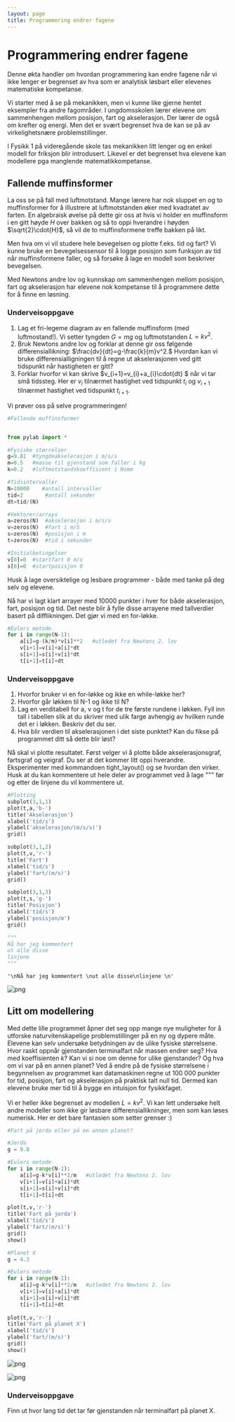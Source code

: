 ```yaml
---
layout: page
title: Programmering endrer fagene
---
```

# Programmering endrer fagene
Denne økta handler om hvordan programmering kan endre fagene når vi ikke lenger er begrenset av hva som er analytisk løsbart eller elevenes matematiske kompetanse. 

Vi starter med å se på mekanikken, men vi kunne like gjerne hentet eksempler fra andre fagområder. I ungdomsskolen lærer elevene om sammenhengen mellom posisjon, fart og akselerasjon. Der lærer de også om krefter og energi. Men det er svært begrenset hva de kan se på av virkelighetsnære problemstillinger. 

I Fysikk 1 på videregående skole tas mekanikken litt lenger og en enkel modell for friksjon blir introdusert. Likevel er det begrenset hva elevene kan modellere pga manglende matematikkompetanse. 

## Fallende muffinsformer
La oss se på fall med luftmotstand. Mange lærere har nok sluppet en og to muffinsformer for å illustrere at luftmotstanden øker med kvadratet av farten. En algebraisk øvelse på dette gir oss at hvis vi holder en muffinsform i en gitt høyde $H$ over bakken og så to oppi hverandre i høyden $\sqrt{2}\cdot{H}$, så vil de to muffinsformene treffe bakken på likt. 

Men hva om vi vil studere hele bevegelsen og plotte f.eks. tid og fart? Vi kunne bruke en bevegelsessensor til å logge posisjon som funksjon av tid når muffinsformene faller, og så forsøke å lage en modell som beskriver bevegelsen.

Med Newtons andre lov og kunnskap om sammenhengen mellom posisjon, fart og akselerasjon har elevene nok kompetanse til å programmere dette for å finne en løsning. 

### Underveisoppgave
1. Lag et fri-legeme diagram av en fallende muffinsform (med luftmostand!). Vi setter tyngden $G=mg$ og luftmotstanden $L=kv^{2}$.
2. Bruk Newtons andre lov og forklar at denne gir oss følgende differensiallikning: 
$\frac{dv}{dt}=g-\frac{k}{m}v^2.$ Hvordan kan vi bruke differensialligningen til å regne ut akselerasjonen ved gitt tidspunkt når hastigheten er gitt?
3. Forklar hvorfor vi kan skrive $v_{i+1}=v_{i}+a_{i}\cdot{dt} $ når vi tar små tidssteg. Her er $v_i$ tilnærmet hastighet ved tidspunkt $t_i$ og $v_{i+1}$ tilnærmet hastighet ved tidspunkt $t_{i+1}$.

Vi prøver oss på selve programmeringen! 


```python
#Fallende muffinsformer


from pylab import *

#Fysiske størrelser
g=9.81  #tyngdeakselerasjon i m/s/s
m=0.5   #masse til gjenstand som faller i kg
k=0.2   #luftmotstandskoeffisient i Nsmm

#Tidsintervaller
N=10000    #antall intervaller
tid=2       #antall sekunder
dt=tid/(N)

#Vektorer/arrays
a=zeros(N)  #akselerasjon i m/s/s
v=zeros(N)  #fart i m/S
s=zeros(N)  #posisjon i m
t=zeros(N)  #tid i sekunder

#Initialbetingelser
v[0]=0  #startfart 0 m/s
s[0]=0  #startposisjon 0
```

Husk å lage oversiktelige og lesbare programmer - både med tanke på deg selv og elevene. 

Nå har vi lagt klart arrayer med 10000 punkter i hver for både akselerasjon, fart, posisjon og tid. Det neste blir å fylle disse arrayene med tallverdier basert på difflikningen. Det gjør vi med en for-løkke. 


```python
#Eulers metode
for i in range(N-1):
    a[i]=g-(k/m)*v[i]**2   #utledet fra Newtons 2. lov
    v[i+1]=v[i]+a[i]*dt
    s[i+1]=s[i]+v[i]*dt
    t[i+1]=t[i]+dt

```

### Underveisoppgave
1. Hvorfor bruker vi en for-løkke og ikke en while-løkke her?
2. Hvorfor går løkken til N-1 og ikke til N?
3. Lag en verditabell for a, v og t for de tre første rundene i løkken. Fyll inn tall i tabellen slik at du skriver med ulik farge avhengig av hvilken runde det er i løkken. Beskriv det du ser. 
4. Hva blir  verdien til akselerasjonen i det siste punktet? Kan du fikse på programmet ditt så dette blir løst?


Nå skal vi plotte resultatet. Først velger vi å plotte både akselerasjonsgraf, fartsgraf og veigraf. Du ser at det kommer litt oppi hverandre. Eksperimenter med kommandoen tight_layout() og se hvordan den virker. Husk at du kan kommentere ut hele deler av programmet ved å lage """ før og etter de linjene du vil kommentere ut. 


```python
#Plotting
subplot(3,1,1)
plot(t,a,'b-')
title('Akselerasjon')
xlabel('tid/s')
ylabel('akselerasjon/(m/s/s)')
grid()

subplot(3,1,2)
plot(t,v,'r-')
title('Fart')
xlabel('tid/s')
ylabel('fart/(m/s)')
grid()

subplot(3,1,3)
plot(t,s,'g-')
title('Posisjon')
xlabel('tid/s')
ylabel('posisjon/m')
grid()

"""
Nå har jeg kommentert 
ut alle disse
linjene 
"""
```




    '\nNå har jeg kommentert \nut alle disse\nlinjene \n'




![png](output_6_1.png)


## Litt om modellering
Med dette lille programmet åpner det seg opp mange nye muligheter for å utforske naturvitenskapelige problemstillinger på en ny og dypere måte. 
Elevene kan selv undersøke betydningen av de ulike fysiske størrelsene. Hvor raskt oppnår gjenstanden terminalfart når massen endrer seg? Hva med koeffisienten $k$? Kan vi si noe om denne for ulike gjenstander? Og hva om vi var på en annen planet? Ved å endre på de fysiske størrelsene i begynnelsen av programmet kan datamaskinen regne ut 100 000 punkter for tid, posisjon, fart og akselerasjon på praktisk talt null tid. Dermed kan elevene bruke mer tid til å bygge en intuisjon for fysikkfaget. 

Vi er heller ikke begrenset av modellen $L=kv^2$. Vi kan lett undersøke helt andre modeller som ikke gir løsbare differensiallikninger, men som kan løses numerisk. Her er det bare fantasien som setter grenser :)


```python
#Fart på jorda eller på en annen planet?

#Jorda
g = 9.8

#Eulers metode
for i in range(N-1):
    a[i]=g-k*v[i]**2/m   #utledet fra Newtons 2. lov
    v[i+1]=v[i]+a[i]*dt
    s[i+1]=s[i]+v[i]*dt
    t[i+1]=t[i]+dt

plot(t,v,'r-')
title('Fart på jorda')
xlabel('tid/s')
ylabel('fart/(m/s)')
grid()
show()

#Planet X
g = 4.3

#Eulers metode
for i in range(N-1):
    a[i]=g-k*v[i]**2/m   #utledet fra Newtons 2. lov
    v[i+1]=v[i]+a[i]*dt
    s[i+1]=s[i]+v[i]*dt
    t[i+1]=t[i]+dt
    
plot(t,v,'r-')
title('Fart på planet X')
xlabel('tid/s')
ylabel('fart/(m/s)')
grid() 
show()
```


![png](output_8_0.png)



![png](output_8_1.png)


### Underveisoppgave
Finn ut hvor lang tid det tar før gjenstanden når terminalfart på planet X. 


